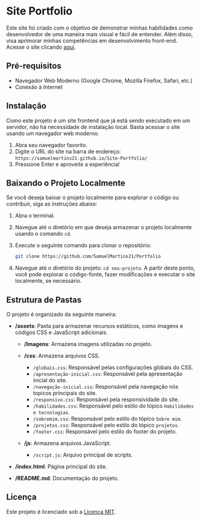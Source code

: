# Site Portfolio

Este site foi criado com o objetivo de demonstrar minhas habilidades como desenvolvedor de uma maneira mais visual e fácil de entender. Além disso, visa aprimorar minhas competências em desenvolvimento front-end. Acesse o site clicando <a href="https://samuelmartins21.github.io/Site-Portfolio/" >aqui</a>.

## Pré-requisitos

- Navegador Web Moderno (Google Chrome, Mozilla Firefox, Safari, etc.)
- Conexão à Internet

## Instalação

Como este projeto é um site frontend que já está sendo executado em um servidor, não há necessidade de instalação local. Basta acessar o site usando um navegador web moderno.

1. Abra seu navegador favorito.
2. Digite o URL do site na barra de endereço: `https://samuelmartins21.github.io/Site-Portfolio/`
3. Pressione Enter e aproveite a experiência!

## Baixando o Projeto Localmente

Se você deseja baixar o projeto localmente para explorar o código ou contribuir, siga as instruções abaixo:

1. Abra o terminal.
2. Navegue até o diretório em que deseja armazenar o projeto localmente usando o comando `cd`.
3. Execute o seguinte comando para clonar o repositório:

   ```bash
   git clone https://github.com/SamuelMartins21/Portfolio

4. Navegue até o diretório do projeto: `cd seu-projeto`.
A partir deste ponto, você pode explorar o código-fonte, fazer modificações e executar o site localmente, se necessário.

## Estrutura de Pastas

O projeto é organizado da seguinte maneira:

- **/assets**:  Pasta para armazenar recursos estáticos, como imagens e códigos CSS e JavaScript adicionais.
  
  - **/Imagens**: Armazena imagens utilizadas no projeto.

  - **/css**: Armazena arquivos CSS.

    - `/globais.css`: Responsável pelas configurações globais do CSS.
    - `/apresentação-inicial.css`: Responsável pela apresentação inicial do site.
    - `/navegação-inicial.css`: Responsável pela navegação nós topicos principais do site.
    - `/responsivo.css`: Responsável pela responsividade do site.
    - `/habilidades.css`: Responsável pelo estilo do tópico `Habilidades e tecnologias`.
    - `/sobremim.css`: Responsável pelo estilo do tópico `Sobre mim`.
    - `/projetos.css`: Responsável pelo estilo do tópico `projetos`.
    - `/footer.css`: Responsável pelo estilo do footer do projeto.

  - **/js**: Armazena arquivos JavaScript.

    - `/script.js`: Arquivo principal de scripts.

- **/index.html**: Página principal do site.

- **/README.md**: Documentação do projeto.

## Licença

Este projeto é licenciado sob a [Licença MIT](LICENSE).

